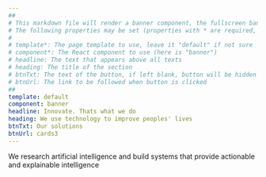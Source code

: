```yaml
---
##
# This markdown file will render a banner component, the fullscreen banner section appearing in the home page.
# The following properties may be set (properties with * are required, to leave a property blank use ''):
#
# template*: The page template to use, leave it "default" if not sure
# component*: The React component to use (here is "banner")
# headline: The text that appears above all texts
# heading: The title of the section
# btnTxt: The text of the button, if left blank, button will be hidden
# btnUrl: The link to be followed when button is clicked
##
template: default
component: banner
headline: Innovate. Thats what we do
heading: We use technology to improve peoples' lives
btnTxt: Our solutions
btnUrl: cards3
---
```


We research artificial intelligence and build systems that provide actionable and explainable intelligence
